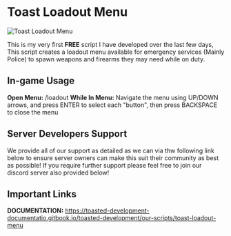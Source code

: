 
# Toast Loadout Menu

![Toast Loadout Menu](https://i.imgur.com/wZJC0KR.png)

This is my very first **FREE** script I have developed over the last few days, This script creates a loadout menu available for emergency services (Mainly Police) to spawn weapons and firearms they may need while on duty.

## In-game Usage

**Open Menu:** /loadout
**While In Menu:** Navigate the menu using UP/DOWN arrows, and press ENTER to select each "button", then press BACKSPACE to close the menu

## Server Developers Support

We provide all of our support as detailed as we can via thw following link below to ensure server owners can make this suit their community as best as possible! If you require further support please feel free to join our discord server also provided below!

## Important Links

**DOCUMENTATION:**
https://toasted-development-documentatio.gitbook.io/toasted-development/our-scripts/toast-loadout-menu